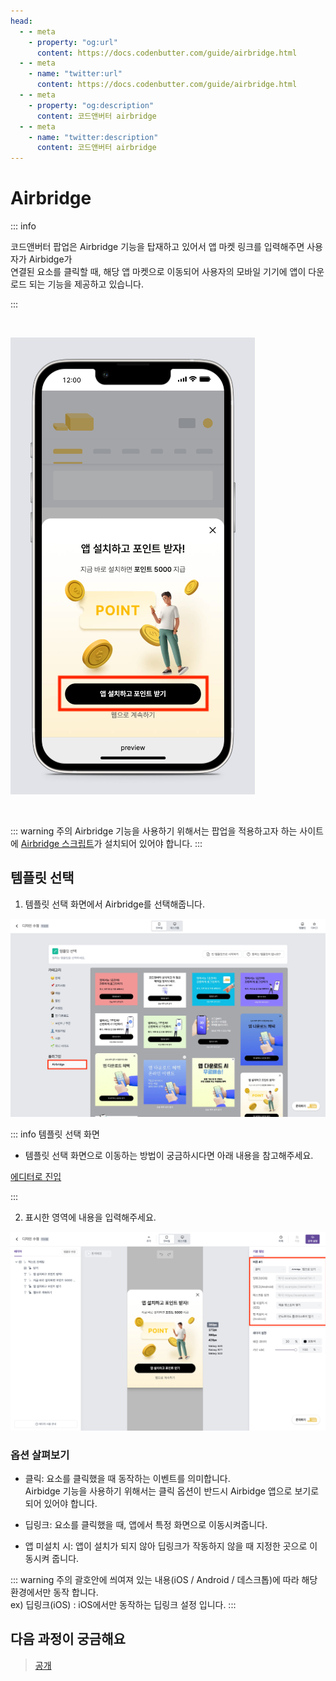 ```yaml
---
head:
  - - meta
    - property: "og:url"
      content: https://docs.codenbutter.com/guide/airbridge.html
  - - meta
    - name: "twitter:url"
      content: https://docs.codenbutter.com/guide/airbridge.html
  - - meta
    - property: "og:description"
      content: 코드앤버터 airbridge
  - - meta
    - name: "twitter:description"
      content: 코드앤버터 airbridge
---
```


# Airbridge

::: info

코드앤버터 팝업은 Airbridge 기능을 탑재하고 있어서 앱 마켓 링크를 입력해주면 사용자가 Airbidge가 <br/>연결된 요소를 클릭할 때,
해당 앱 마켓으로 이동되어 사용자의 모바일 기기에 앱이 다운로드 되는 기능을 제공하고 있습니다.

:::

<br/>

![앱 설치](./imgs/airbridge/section_1.png)

<br/>

::: warning 주의
Airbridge 기능을 사용하기 위해서는 팝업을 적용하고자 하는 사이트에 [Airbridge 스크립트](https://developers.airbridge.io/docs/web-sdk)가 설치되어 있어야 합니다.
:::

## 템플릿 선택

1. 템플릿 선택 화면에서 Airbridge를 선택해줍니다.

![카테고리](./imgs/airbridge/section_2.png)

::: info 템플릿 선택 화면

- 템플릿 선택 화면으로 이동하는 방법이 궁금하시다면 아래 내용을 참고해주세요.

[에디터로 진입](./enter-editor.md)

:::

2. 표시한 영역에 내용을 입력해주세요.

![정보 기입](./imgs/airbridge/section_3.png)

### 옵션 살펴보기

- 클릭: 요소를 클릭했을 때 동작하는 이벤트를 의미합니다. <br/>
  Airbidge 기능을 사용하기 위해서는 클릭 옵션이 반드시 Airbidge 앱으로 보기로 되어 있어야 합니다.

- 딥링크: 요소를 클릭했을 때, 앱에서 특정 화면으로 이동시켜줍니다.<br/>

- 앱 미설치 시: 앱이 설치가 되지 않아 딥링크가 작동하지 않을 때 지정한 곳으로 이동시켜 줍니다.

::: warning 주의
괄호안에 씌여져 있는 내용(iOS / Android / 데스크톱)에 따라 해당 환경에서만 동작 합니다. <br/>
ex) 딥링크(iOS) : iOS에서만 동작하는 딥링크 설정 입니다.
:::

## 다음 과정이 궁금해요

> [공개](./detail-editor.md#공개)
